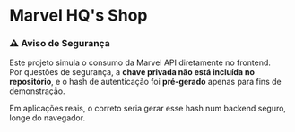 # Marvel HQ's Shop

### ⚠️ Aviso de Segurança

Este projeto simula o consumo da Marvel API diretamente no frontend.  
Por questões de segurança, a **chave privada não está incluída no repositório**, e o hash de autenticação foi **pré-gerado** apenas para fins de demonstração.  

Em aplicações reais, o correto seria gerar esse hash num backend seguro, longe do navegador.